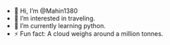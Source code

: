 - 👋 Hi, I’m @Mahin1380
- 👀 I’m interested in traveling.
- 🌱 I’m currently learning python.
- ⚡ Fun fact: A cloud weighs around a million tonnes.

<!---
Mahin1380/Mahin1380 is a ✨ special ✨ repository because its `README.md` (this file) appears on your GitHub profile.
You can click the Preview link to take a look at your changes.
--->
